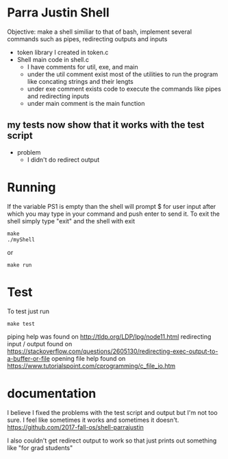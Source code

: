 # Parra Justin Shell

Objective: make a shell similiar to that of bash, implement several commands such as pipes, redirecting outputs and inputs

- token library I created in token.c
- Shell main code in shell.c
  - I have comments for util, exe, and main
  - under the util comment exist most of the utilities to run the program like concating strings and their lengts
  - under exe comment exists code to execute the commands like pipes and redirecting inputs
  - under main comment is the main function

## my tests now show that it works with the test script

- problem
  - I didn't do redirect output


# Running

If the variable PS1 is empty than the shell will prompt $ for user input after which you may type in your command and push enter to send it. To exit the shell simply type "exit" and the shell with exit

```
make 
./myShell
```

or 

```
make run
```

# Test

To test just run

```
make test
```

piping help was found on http://tldp.org/LDP/lpg/node11.html
redirecting input / output found on https://stackoverflow.com/questions/2605130/redirecting-exec-output-to-a-buffer-or-file
opening file help found on https://www.tutorialspoint.com/cprogramming/c_file_io.htm

# documentation 
I believe I fixed the problems with the test script and output but I'm not too sure. I feel like sometimes it works and sometimes it doesn't. https://github.com/2017-fall-os/shell-parrajustin

I also couldn't get redirect output to work so that just prints out something like "for grad students"
